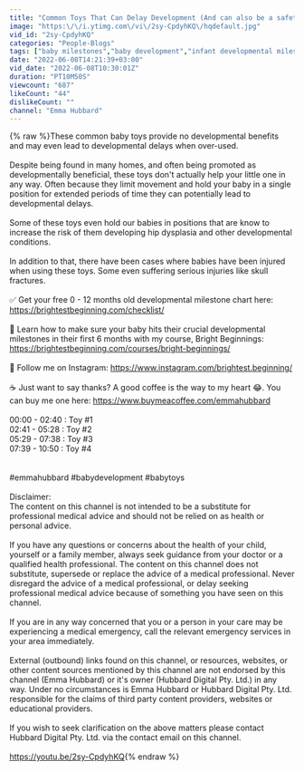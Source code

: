```yaml
---
title: "Common Toys That Can Delay Development (And can also be a safety risk!)"
image: "https:\/\/i.ytimg.com\/vi\/2sy-CpdyhKQ\/hqdefault.jpg"
vid_id: "2sy-CpdyhKQ"
categories: "People-Blogs"
tags: ["baby milestones","baby development","infant developmental milestones"]
date: "2022-06-08T14:21:39+03:00"
vid_date: "2022-06-08T10:30:01Z"
duration: "PT10M50S"
viewcount: "687"
likeCount: "44"
dislikeCount: ""
channel: "Emma Hubbard"
---
```

{% raw %}These common baby toys provide no developmental benefits and may even lead to developmental delays when over-used.<br /><br />Despite being found in many homes, and often being promoted as developmentally beneficial, these toys don't actually help your little one in any way. Often because they limit movement and hold your baby in a single position for extended periods of time they can potentially lead to developmental delays.<br /><br />Some of these toys even hold our babies in positions that are know to increase the risk of them developing hip dysplasia and other developmental conditions.<br /><br />In addition to that, there have been cases where babies have been injured when using these toys. Some even suffering serious injuries like skull fractures.<br /><br />✅ Get your free 0 - 12 months old developmental milestone chart here:<br /><a rel="nofollow" target="blank" href="https://brightestbeginning.com/checklist/">https://brightestbeginning.com/checklist/</a><br /><br />👶 Learn how to make sure your baby hits their crucial developmental milestones in their first 6 months with my course, Bright Beginnings: <a rel="nofollow" target="blank" href="https://brightestbeginning.com/courses/bright-beginnings/">https://brightestbeginning.com/courses/bright-beginnings/</a><br /><br />📱 Follow me on Instagram: <a rel="nofollow" target="blank" href="https://www.instagram.com/brightest.beginning/">https://www.instagram.com/brightest.beginning/</a><br /><br />☕ Just want to say thanks? A good coffee is the way to my heart 😂. You can buy me one here: <a rel="nofollow" target="blank" href="https://www.buymeacoffee.com/emmahubbard">https://www.buymeacoffee.com/emmahubbard</a><br /><br />00:00 - 02:40 : Toy #1<br />02:41 - 05:28 : Toy #2<br />05:29 - 07:38 : Toy #3<br />07:39 - 10:50 : Toy #4<br /><br /><br />#emmahubbard  #babydevelopment #babytoys<br /><br />Disclaimer:<br />The content on this channel is not intended to be a substitute for professional medical advice and should not be relied on as health or personal advice.<br /><br />If you have any questions or concerns about the health of your child, yourself or a family member, always seek guidance from your doctor or a qualified health professional. The content on this channel does not substitute, supersede or replace the advice of a medical professional. Never disregard the advice of a medical professional, or delay seeking professional medical advice because of something you have seen on this channel.<br /><br />If you are in any way concerned that you or a person in your care may be experiencing a medical emergency, call the relevant emergency services in your area immediately.<br /><br />External (outbound) links found on this channel, or resources, websites, or other content sources mentioned by this channel are not endorsed by this channel (Emma Hubbard) or it's owner (Hubbard Digital Pty. Ltd.) in any way. Under no circumstances is Emma Hubbard or Hubbard Digital Pty. Ltd. responsible for the claims of third party content providers, websites or educational providers.<br /><br />If you wish to seek clarification on the above matters please contact Hubbard Digital Pty. Ltd. via the contact email on this channel.<br /><br /><a rel="nofollow" target="blank" href="https://youtu.be/2sy-CpdyhKQ">https://youtu.be/2sy-CpdyhKQ</a>{% endraw %}
